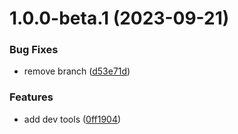 # 1.0.0-beta.1 (2023-09-21)

### Bug Fixes

- remove branch ([d53e71d](https://github.com/eavam/pack-check/commit/d53e71de0ca47cadc3b3d3d3fc769b0de01e6272))

### Features

- add dev tools ([0ff1904](https://github.com/eavam/pack-check/commit/0ff19041ec79f8e04e6df78bcd704de2384efca9))
